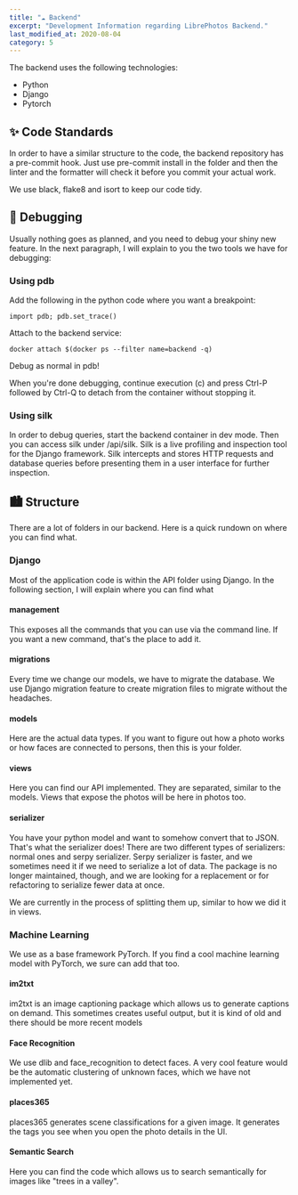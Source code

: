 ```yaml
---
title: "☁️ Backend"
excerpt: "Development Information regarding LibrePhotos Backend."
last_modified_at: 2020-08-04
category: 5
---
```


The backend uses the following technologies:

- Python
- Django
- Pytorch

## ✨ Code Standards

In order to have a similar structure to the code, the backend repository has a pre-commit hook. Just use pre-commit install in the folder and then the linter and the formatter will check it before you commit your actual work.

We use black, flake8 and isort to keep our code tidy.

## 🐛 Debugging

Usually nothing goes as planned, and you need to debug your shiny new feature. In the next paragraph, I will explain to you the two tools we have for debugging:

### Using pdb

Add the following in the python code where you want a breakpoint:

```
import pdb; pdb.set_trace()
```

Attach to the backend service:

```
docker attach $(docker ps --filter name=backend -q)
```

Debug as normal in pdb!

When you're done debugging, continue execution (c) and press Ctrl-P followed by Ctrl-Q to detach from the container without stopping it.

### Using silk

In order to debug queries, start the backend container in dev mode. Then you can access silk under /api/silk. Silk is a live profiling and inspection tool for the Django framework. Silk intercepts and stores HTTP requests and database queries before presenting them in a user interface for further inspection.

## 🏙️ Structure

There are a lot of folders in our backend. Here is a quick rundown on where you can find what.

### Django

Most of the application code is within the API folder using Django. In the following section, I will explain where you can find what

#### management

This exposes all the commands that you can use via the command line. If you want a new command, that's the place to add it.

#### migrations

Every time we change our models, we have to migrate the database. We use Django migration feature to create migration files to migrate without the headaches.

#### models

Here are the actual data types. If you want to figure out how a photo works or how faces are connected to persons, then this is your folder.

#### views

Here you can find our API implemented. They are separated, similar to the models. Views that expose the photos will be here in photos too.

#### serializer

You have your python model and want to somehow convert that to JSON. That's what the serializer does! There are two different types of serializers: normal ones and serpy serializer. Serpy serializer is faster, and we sometimes need it if we need to serialize a lot of data. The package is no longer maintained, though, and we are looking for a replacement or for refactoring to serialize fewer data at once.

We are currently in the process of splitting them up, similar to how we did it in views.

### Machine Learning

We use as a base framework PyTorch. If you find a cool machine learning model with PyTorch, we sure can add that too.

#### im2txt

im2txt is an image captioning package which allows us to generate captions on demand. This sometimes creates useful output, but it is kind of old and there should be more recent models

#### Face Recognition

We use dlib and face_recognition to detect faces. A very cool feature would be the automatic clustering of unknown faces, which we have not implemented yet.

#### places365

places365 generates scene classifications for a given image. It generates the tags you see when you open the photo details in the UI.

#### Semantic Search

Here you can find the code which allows us to search semantically for images like "trees in a valley".
